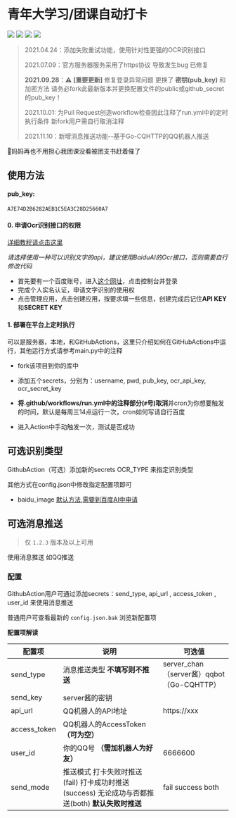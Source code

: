 # 青年大学习/团课自动打卡

![](https://github.com/TsinbeiTech/AutoStudyCyol/workflows/auto-study/badge.svg) ![](https://img.shields.io/github/stars/838239178/tk-auto-study) ![](https://img.shields.io/github/forks/838239178/tk-auto-study) ![](https://img.shields.io/badge/Python-3.7+-green.svg)

> 2021.04.24：添加失败重试功能，使用针对性更强的OCR识别接口  
> 
> 2021.07.09：官方服务器服务采用了https协议 导致发生bug 已修复
> 
> **2021.09.28**：:warning: **[重要更新]** 修复登录异常问题 更换了 **密钥(pub_key)** 和加密方法 请务必fork此最新版本并更换配置文件的public或github_secret的pub_key！
>
> 2021.10.01: 为Pull Request创造workflow检查因此注释了run.yml中的定时执行条件 新fork用户需自行取消注释
>
> 2021.11.10：新增消息推送功能--基于Go-CQHTTP的QQ机器人推送

🤺妈妈再也不用担心我团课没看被团支书赶着催了


## 使用方法

#### pub_key:

```
A7E74D2B6282AEB1C5EA3C28D25660A7
```

#### 0. 申请Ocr识别接口的权限

[详细教程请点击这里](https://blog.pressed.top/2021/02/14/signUpBaiduOcr/)

*请选择使用一种可以识别文字的api，建议使用BaiduAI的Ocr接口，否则需要自行修改代码*

- 首先要有一个百度账号，进入[这个网址](https://ai.baidu.com/)，点击控制台并登录
- 完成个人实名认证，申请文字识别的使用权
- 点击管理应用，点击创建应用，按要求填一些信息，创建完成后记住**API KEY**和**SECRET KEY**

#### 1. 部署在平台上定时执行

可以是服务器，本地，和GitHubActions，这里只介绍如何在GitHubActions中运行，其他运行方式请参考main.py中的注释

- fork该项目到你的库中

- 添加五个secrets，分别为：username,  pwd,  pub_key,  ocr_api_key,  ocr_secret_key

- **将.github/workflows/run.yml中的注释部分(`#`号)取消**并cron为你想要触发的时间，默认是每周三14点运行一次，cron如何写请自行百度
- 进入Action中手动触发一次，测试是否成功

## 可选识别类型

GithubAction（可选）添加新的secrets OCR_TYPE 来指定识别类型

其他方式在config.json中修改指定配置项即可

- baidu_image [默认方法,需要到百度AI中申请](https://blog.pressed.top/2021/02/14/signUpBaiduOcr/)

## 可选消息推送

> 仅 `1.2.3` 版本及以上可用

使用消息推送 如QQ推送

### 配置

GithubAction用户可通过添加secrets：send_type, api_url , access_token , user_id 来使用消息推送

普通用户可查看最新的 `config.json.bak` 浏览新配置项

**配置项解读**

| 配置项    | 说明                                                         | 可选值                                        |
| --------- | ------------------------------------------------------------ | --------------------------------------------- |
| send_type | 消息推送类型 **不填写则不推送**                              | server_chan（server酱）qqbot（Go-CQHTTP） |
|send_key |server酱的密钥||
| api_url | QQ机器人的API地址 | https://xxx |
| access_token | QQ机器人的AccessToken **（可为空）** | |
| user_id | 你的QQ号 **（需加机器人为好友）**  | 6666600 |
| send_mode | 推送模式 打卡失败时推送(fail) 打卡成功时推送(success) 无论成功与否都推送(both) **默认失败时推送** | fail success both                             |

 

